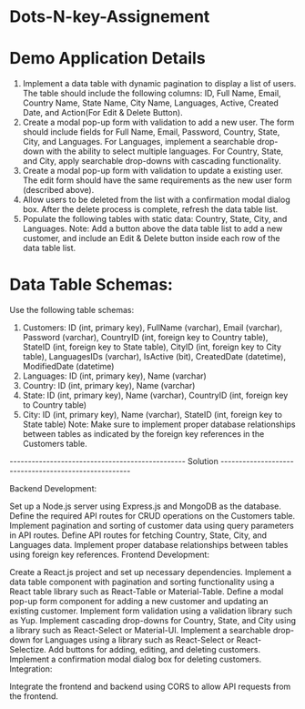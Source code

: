 # Dots-N-key-Assignement

# Demo Application Details
1. Implement a data table with dynamic pagination to display a list of users. The table should 
include the following columns: ID, Full Name, Email, Country Name, State Name, City Name, 
Languages, Active, Created Date, and Action(For Edit & Delete Button).
2. Create a modal pop-up form with validation to add a new user. The form should include 
fields for Full Name, Email, Password, Country, State, City, and Languages. For Languages, 
implement a searchable drop-down with the ability to select multiple languages. For Country, 
State, and City, apply searchable drop-downs with cascading functionality.
3. Create a modal pop-up form with validation to update a existing user. The edit form should 
have the same requirements as the new user form (described above).
4. Allow users to be deleted from the list with a confirmation modal dialog box. After the delete 
process is complete, refresh the data table list.
5. Populate the following tables with static data: Country, State, City, and Languages.
Note: Add a button above the data table list to add a new customer, and include an Edit & 
Delete button inside each row of the data table list.
# Data Table Schemas:
Use the following table schemas:
1. Customers:
ID (int, primary key), FullName (varchar), Email (varchar), Password (varchar), CountryID (int, 
foreign key to Country table), StateID (int, foreign key to State table), CityID (int, foreign key to 
City table), LanguagesIDs (varchar), IsActive (bit), CreatedDate (datetime), ModifiedDate 
(datetime)
2. Languages:
ID (int, primary key), Name (varchar)
3. Country:
ID (int, primary key), Name (varchar)
4. State:
ID (int, primary key), Name (varchar), CountryID (int, foreign key to Country table)
5. City:
ID (int, primary key), Name (varchar), StateID (int, foreign key to State table)
Note: Make sure to implement proper database relationships between tables as indicated by 
the foreign key references in the Customers table.



------------------------------------------------ Solution -----------------------------------------------------


Backend Development:

Set up a Node.js server using Express.js and MongoDB as the database.
Define the required API routes for CRUD operations on the Customers table.
Implement pagination and sorting of customer data using query parameters in API routes.
Define API routes for fetching Country, State, City, and Languages data.
Implement proper database relationships between tables using foreign key references.
Frontend Development:

Create a React.js project and set up necessary dependencies.
Implement a data table component with pagination and sorting functionality using a React table library such as React-Table or Material-Table.
Define a modal pop-up form component for adding a new customer and updating an existing customer.
Implement form validation using a validation library such as Yup.
Implement cascading drop-downs for Country, State, and City using a library such as React-Select or Material-UI.
Implement a searchable drop-down for Languages using a library such as React-Select or React-Selectize.
Add buttons for adding, editing, and deleting customers.
Implement a confirmation modal dialog box for deleting customers.
Integration:

Integrate the frontend and backend using CORS to allow API requests from the frontend.